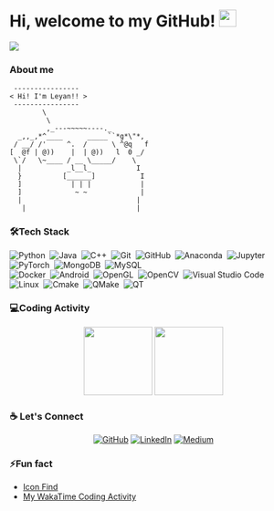   <div align="center">
  <div style="display: flex;">
  </div>
  </div> 
<!--   <img align="left" src="https://raw.githubusercontent.com/scraly/gophers/main/jurassic-park.png" width="330px" heigth="206px" /> -->


# Hi, welcome to my GitHub! <img width="30" src="https://emojis.slackmojis.com/emojis/images/1593555389/9579/blob_excited.gif?1593555389" alt="party blob" />
  ![](https://visitor-badge.glitch.me/badge?page_id=Leyan529)


### About me 

```
 ----------------
< Hi! I'm Leyan!! >
 ----------------
        \
         \
         ,_---~~~~~----._
  _,,_,*^____      _____``*g*\"*,
 / __/ /'     ^.  /      \ ^@q   f
[  @f | @))    |  | @))   l  0 _/
 \`/   \~____ / __ \_____/    \
  |           _l__l_           I
  }          [______]           I
  ]            | | |            |
  ]             ~ ~             |
  |                            |
   |                           |
```

### 🛠️Tech Stack
   ![Python](https://img.shields.io/badge/-Python-05122A?style=flat&logo=Python)&nbsp;
   ![Java](https://img.shields.io/badge/-Java-05122A?style=flat&logo=Java&logoColor=FFA518)&nbsp;
   ![C++](https://img.shields.io/badge/-C++-05122A?style=flat&logo=C++&logoColor=FFA518)&nbsp;
   ![Git](https://img.shields.io/badge/-Git-05122A?style=flat&logo=git)&nbsp;
   ![GitHub](https://img.shields.io/badge/-GitHub-05122A?style=flat&logo=github)&nbsp;
   ![Anaconda](https://img.shields.io/badge/-Anaconda-05122A?style=flat&logo=Anaconda)&nbsp;
   ![Jupyter](https://img.shields.io/badge/-Jupyter-05122A?style=flat&logo=Jupyter)&nbsp;
   ![PyTorch](https://img.shields.io/badge/-PyTorch-05122A?style=flat&logo=PyTorch)&nbsp;
   ![MongoDB](https://img.shields.io/badge/-MongoDB-05122A?style=flat&logo=MongoDB)&nbsp;
   ![MySQL](https://img.shields.io/badge/-MySQL-05122A?style=flat&logo=MySQL)&nbsp;   
   ![Docker](https://img.shields.io/badge/-Docker-05122A?style=flat&logo=Docker)&nbsp; 
   ![Android](https://img.shields.io/badge/-Android-05122A?style=flat&logo=Android)&nbsp;
   ![OpenGL](https://img.shields.io/badge/-OpenGL-05122A?style=flat&logo=OpenGL)&nbsp;
   ![OpenCV](https://img.shields.io/badge/-OpenCV-05122A?style=flat&logo=OpenCV)&nbsp;
   ![Visual Studio Code](https://img.shields.io/badge/-Visual%20Studio%20Code-05122A?style=flat&logo=visual-studio-code&logoColor=007ACC)&nbsp;
   ![Linux](https://img.shields.io/badge/-Linux-05122A?style=flat&logo=Linux)&nbsp;
   ![Cmake](https://img.shields.io/badge/-Cmake-05122A?style=flat&logo=Cmake)&nbsp;
   ![QMake](https://img.shields.io/badge/-QMake-05122A?style=flat&logo=QMake)&nbsp;
   ![QT](https://img.shields.io/badge/-QT-05122A?style=flat&logo=QT)&nbsp;

   
### 💻Coding Activity
  <div align="center">
  <img height="120px" src="https://github-readme-stats-sigma-five.vercel.app/api/top-langs/?username=Leyan529&hide_title=true&layout=compact&show_icons=true&title_color=ffffff&icon_color=34abeb&count_private=true&&line_height=21&text_color=daf7dc&bg_color=002b36" />
  <img height="120px" src="https://github-readme-stats-sigma-five.vercel.app/api?username=Leyan529&hide_title=true&show_icons=true&hide=prs,issues,contribs&title_color=ffffff&icon_color=34abeb&text_color=daf7dc&bg_color=002b36" />
  </div>     

### :coffee: Let's Connect 
<p align="center">
	<a href="https://github.com/Leyan529"><img src="https://img.icons8.com/bubbles/50/000000/github.png" alt="GitHub"/></a>
	<a href="https://www.linkedin.com/in/leyan-ding-xuan-chen-zhan-30a420132/"><img src="https://img.icons8.com/bubbles/50/000000/linkedin.png" alt="LinkedIn"/></a>
	<a href="https://medium.com/@afly.bsky"><img src="https://user-images.githubusercontent.com/24097516/208464410-259d1280-71b4-40e5-938d-6b6448eefa47.png" alt="Medium"></a>
</p>


<!--
**Leyan529/Leyan529** is a ✨ _special_ ✨ repository because its `README.md` (this file) appears on your GitHub profile.

Here are some ideas to get you started:

- 🔭 I’m currently working on ...
- 🌱 I’m currently learning ...
- 👯 I’m looking to collaborate on ...
- 🤔 I’m looking for help with ...
- 💬 Ask me about ...
- 📫 How to reach me: ...
- 😄 Pronouns: ...
- ⚡ Fun fact: ...
-->

### ⚡Fun fact
* [Icon Find](https://icons8.com/icon/set/medium/ios)
* [My WakaTime Coding Activity](https://github.com/avinal/Profile-Readme-WakaTime)
